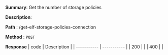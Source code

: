 **Summary**: Get the number of storage policies

**Description**:

**Path** : /get-elf-storage-policies-connection

**Method** : `POST`

**Response**
| code      | Description |
| ----------- | ----------- |
|  200   |       |
|  400   |       |

